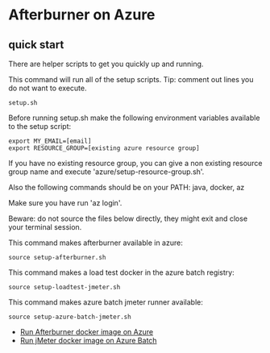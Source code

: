 # Afterburner on Azure

## quick start

There are helper scripts to get you quickly up and running. 

This command will run all of the setup scripts. Tip: comment out lines you do not want to execute.

    setup.sh

Before running setup.sh make the following environment variables available to the setup script:

    export MY_EMAIL=[email]
    export RESOURCE_GROUP=[existing azure resource group]

If you have no existing resource group, you can give a non existing resource group name and
execute 'azure/setup-resource-group.sh'.

Also the following commands should be on your PATH: java, docker, az

Make sure you have run 'az login'.

Beware: do not source the files below directly, they might exit and close your terminal session.

This command makes afterburner available in azure:

    source setup-afterburner.sh 

This command makes a load test docker in the azure batch registry:

    source setup-loadtest-jmeter.sh

This command makes azure batch jmeter runner available:

    source setup-azure-batch-jmeter.sh

* [Run Afterburner docker image on Azure](azure-deploy-docker.md)
* [Run jMeter docker image on Azure Batch](azure-batch.md)
